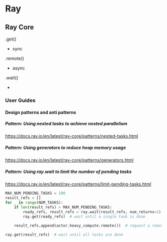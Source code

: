 # Ray

## Ray Core

.get()

- sync

.remote()

- async

.wait()

- 

### User Guides

#### Design patterns and anti patterns

##### Pattern: Using nested tasks to achieve nested parallelism

https://docs.ray.io/en/latest/ray-core/patterns/nested-tasks.html

##### Pattern: Using generators to reduce heap memory usage

https://docs.ray.io/en/latest/ray-core/patterns/generators.html

##### Pattern: Using ray.wait to limit the number of pending tasks

https://docs.ray.io/en/latest/ray-core/patterns/limit-pending-tasks.html

```py
MAX_NUM_PENDING_TASKS = 100
result_refs = []
for _ in range(NUM_TASKS):
    if len(result_refs) > MAX_NUM_PENDING_TASKS:
        ready_refs, result_refs = ray.wait(result_refs, num_returns=1)  # returns a single task immediately
        ray.get(ready_refs)  # wait until a single task is done

    result_refs.append(actor.heavy_compute.remote())  # request a remote task asynchronously

ray.get(result_refs)  # wait until all tasks are done
```





